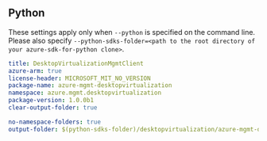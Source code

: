 ## Python

These settings apply only when `--python` is specified on the command line.
Please also specify `--python-sdks-folder=<path to the root directory of your azure-sdk-for-python clone>`.

```yaml $(python)
title: DesktopVirtualizationMgmtClient
azure-arm: true
license-header: MICROSOFT_MIT_NO_VERSION
package-name: azure-mgmt-desktopvirtualization
namespace: azure.mgmt.desktopvirtualization
package-version: 1.0.0b1
clear-output-folder: true
```

```yaml $(python)
no-namespace-folders: true
output-folder: $(python-sdks-folder)/desktopvirtualization/azure-mgmt-desktopvirtualization/azure/mgmt/desktopvirtualization
```
